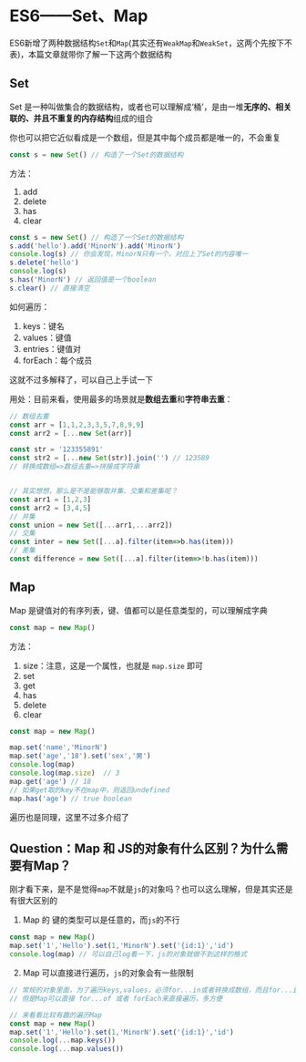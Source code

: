 # ES6——Set、Map

ES6新增了两种数据结构`Set`和`Map`(其实还有`WeakMap`和`WeakSet`，这两个先按下不表)，本篇文章就带你了解一下这两个数据结构

## Set

Set 是一种叫做集合的数据结构，或者也可以理解成‘桶’，是由一堆**无序的、相关联的、并且不重复的内存结构**组成的组合

你也可以把它近似看成是一个数组，但是其中每个成员都是唯一的，不会重复

```js
const s = new Set() // 构造了一个Set的数据结构
```

方法：

1. add
2. delete
3. has
4. clear

```js
const s = new Set() // 构造了一个Set的数据结构
s.add('hello').add('MinorN').add('MinorN')
console.log(s) // 你会发现，MinorN只有一个，对应上了Set的内容唯一
s.delete('hello')
console.log(s)
s.has('MinorN') // 返回值是一个boolean
s.clear() // 直接清空
```

如何遍历：

1. keys：键名
2. values：键值
3. entries：键值对
4. forEach：每个成员

这就不过多解释了，可以自己上手试一下

用处：目前来看，使用最多的场景就是**数组去重**和**字符串去重**：

```js
// 数组去重
const arr = [1,1,2,3,3,5,7,8,9,9]
const arr2 = [...new Set(arr)]

const str = '123355891'
const str2 = [...new Set(str)].join('') // 123589
// 转换成数组=>数组去重=>拼接成字符串


// 其实想想，那么是不是能够取并集、交集和差集呢？
const arr1 = [1,2,3]
const arr2 = [3,4,5]
// 并集
const union = new Set([...arr1,...arr2])
// 交集
const inter = new Set([...a].filter(item=>b.has(item)))
// 差集
const difference = new Set([...a].filter(item=>!b.has(item)))
```

## Map

Map 是键值对的有序列表，键、值都可以是任意类型的，可以理解成字典

```js
const map = new Map()
```

方法：

1. size：注意，这是一个属性，也就是 `map.size` 即可
2. set
3. get
4. has
5. delete
6. clear

```js
const map = new Map()

map.set('name','MinorN')
map.set('age','18').set('sex','男')
console.log(map)
console.log(map.size)  // 3
map.get('age') // 18
// 如果get取的key不在map中，则返回undefined
map.has('age') // true boolean
```

遍历也是同理，这里不过多介绍了

## Question：Map 和 JS的对象有什么区别？为什么需要有Map？

刚才看下来，是不是觉得`map`不就是`js`的对象吗？也可以这么理解，但是其实还是有很大区别的

1. Map 的 键的类型可以是任意的，而`js`的不行

```js
const map = new Map()
map.set('1','Hello').set(1,'MinorN').set('{id:1}','id')
console.log(map) // 可以自己log看一下，js的对象就做不到这样的格式
```

2. Map 可以直接进行遍历，`js`的对象会有一些限制

```js
// 常规的对象里面，为了遍历keys,values，必须for...in或者转换成数组，而且for...in还有一些限制，只能遍历可以枚举的属性
// 但是Map可以直接 for...of 或者 forEach来直接遍历，多方便
```

```js
// 来看看比较有趣的遍历Map
const map = new Map()
map.set('1','Hello').set(1,'MinorN').set('{id:1}','id')
console.log(...map.keys())
console.log(...map.values())
```

